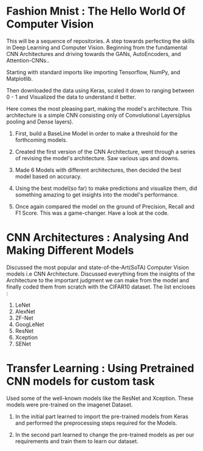 # Fashion Mnist : The Hello World Of Computer Vision
This will be a sequence of repositories. A step towards perfecting the skills in Deep Learning and Computer Vision. Beginning from the fundamental CNN Architectures and driving towards the GANs, AutoEncoders, and Attention-CNNs..

Starting with standard imports like importing Tensorflow, NumPy, and Matplotlib. 

Then downloaded the data using Keras, scaled it down to ranging between 0 - 1 and Visualized the data to understand it better.

Here comes the most pleasing part, making the model's architecture.
This architecture is a simple CNN consisting only of Convolutional Layers(plus pooling and Dense layers). 

1. First, build a BaseLine Model in order to make a threshold for the forthcoming models.

2. Created the first version of the CNN Architecture, went through a series of revising the model's architecture. Saw various ups and downs.

3. Made 6 Models with different architectures, then decided the best model based on accuracy.

4. Using the best model(so far) to make predictions and visualize them, did something amazing to get insights into the model's performance.

5. Once again compared the model on the ground of Precision, Recall and F1 Score. This was a game-changer. Have a look at the code.

# CNN Architectures : Analysing And Making Different Models

Discussed the most popular and state-of-the-Art(SoTA) Computer Vision models i.e CNN Architecture. Discussed everything from the insights of the Architecture to the important judgment we can make from the model and finally coded them from scratch with the CIFAR10 dataset. The list encloses : 

1. LeNet
2. AlexNet
3. ZF-Net
4. GoogLeNet
5. ResNet
6. Xception
7. SENet

# Transfer Learning : Using Pretrained CNN models for custom task

Used some of the well-known models like the ResNet and Xception. These models were pre-trained on the imagenet Dataset. 

1. In the initial part learned to import the pre-trained models from Keras and performed the preprocessing steps required for the Models. 

2. In the second part learned to change the pre-trained models as per our requirements and train them to learn our dataset.

